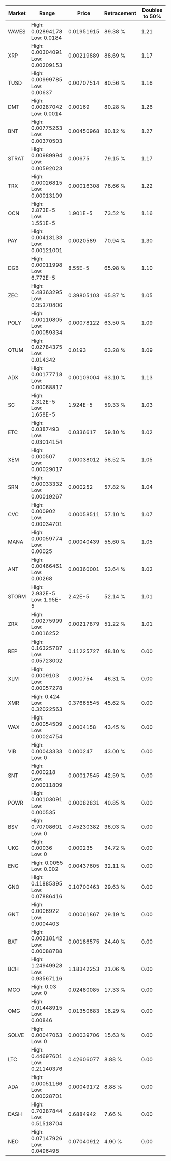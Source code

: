 | Market | Range | Price| Retracement | Doubles to 50% |
| --- | --- | --- | --- | --- |
| WAVES | High: 0.02894178<br />Low: 0.0184 | 0.01951915 | 89.38 % | 1.21 |
| XRP | High: 0.00304091<br />Low: 0.00209153 | 0.00219889 | 88.69 % | 1.17 |
| TUSD | High: 0.00999785<br />Low: 0.00637 | 0.00707514 | 80.56 % | 1.16 |
| DMT | High: 0.00287042<br />Low: 0.0014 | 0.00169 | 80.28 % | 1.26 |
| BNT | High: 0.00775263<br />Low: 0.00370503 | 0.00450968 | 80.12 % | 1.27 |
| STRAT | High: 0.00989994<br />Low: 0.00592023 | 0.00675 | 79.15 % | 1.17 |
| TRX | High: 0.00026815<br />Low: 0.00013109 | 0.00016308 | 76.66 % | 1.22 |
| OCN | High: 2.873E-5<br />Low: 1.551E-5 | 1.901E-5 | 73.52 % | 1.16 |
| PAY | High: 0.00413133<br />Low: 0.00121001 | 0.0020589 | 70.94 % | 1.30 |
| DGB | High: 0.00011998<br />Low: 6.772E-5 | 8.55E-5 | 65.98 % | 1.10 |
| ZEC | High: 0.48363295<br />Low: 0.35370406 | 0.39805103 | 65.87 % | 1.05 |
| POLY | High: 0.00110805<br />Low: 0.00059334 | 0.00078122 | 63.50 % | 1.09 |
| QTUM | High: 0.02784375<br />Low: 0.014342 | 0.0193 | 63.28 % | 1.09 |
| ADX | High: 0.00177718<br />Low: 0.00068817 | 0.00109004 | 63.10 % | 1.13 |
| SC | High: 2.312E-5<br />Low: 1.658E-5 | 1.924E-5 | 59.33 % | 1.03 |
| ETC | High: 0.0387493<br />Low: 0.03014154 | 0.0336617 | 59.10 % | 1.02 |
| XEM | High: 0.000507<br />Low: 0.00029017 | 0.00038012 | 58.52 % | 1.05 |
| SRN | High: 0.00033332<br />Low: 0.00019267 | 0.000252 | 57.82 % | 1.04 |
| CVC | High: 0.000902<br />Low: 0.00034701 | 0.00058511 | 57.10 % | 1.07 |
| MANA | High: 0.00059774<br />Low: 0.00025 | 0.00040439 | 55.60 % | 1.05 |
| ANT | High: 0.00466461<br />Low: 0.00268 | 0.00360001 | 53.64 % | 1.02 |
| STORM | High: 2.932E-5<br />Low: 1.95E-5 | 2.42E-5 | 52.14 % | 1.01 |
| ZRX | High: 0.00275999<br />Low: 0.0016252 | 0.00217879 | 51.22 % | 1.01 |
| REP | High: 0.16325787<br />Low: 0.05723002 | 0.11225727 | 48.10 % | 0.00 |
| XLM | High: 0.0009103<br />Low: 0.00057278 | 0.000754 | 46.31 % | 0.00 |
| XMR | High: 0.424<br />Low: 0.32022563 | 0.37665545 | 45.62 % | 0.00 |
| WAX | High: 0.00054509<br />Low: 0.00024754 | 0.0004158 | 43.45 % | 0.00 |
| VIB | High: 0.00043333<br />Low: 0 | 0.000247 | 43.00 % | 0.00 |
| SNT | High: 0.000218<br />Low: 0.00011809 | 0.00017545 | 42.59 % | 0.00 |
| POWR | High: 0.00103091<br />Low: 0.000535 | 0.00082831 | 40.85 % | 0.00 |
| BSV | High: 0.70708601<br />Low: 0 | 0.45230382 | 36.03 % | 0.00 |
| UKG | High: 0.00036<br />Low: 0 | 0.000235 | 34.72 % | 0.00 |
| ENG | High: 0.0055<br />Low: 0.002 | 0.00437605 | 32.11 % | 0.00 |
| GNO | High: 0.11885395<br />Low: 0.07886416 | 0.10700463 | 29.63 % | 0.00 |
| GNT | High: 0.0006922<br />Low: 0.0004403 | 0.00061867 | 29.19 % | 0.00 |
| BAT | High: 0.00218142<br />Low: 0.00088788 | 0.00186575 | 24.40 % | 0.00 |
| BCH | High: 1.24949928<br />Low: 0.93567116 | 1.18342253 | 21.06 % | 0.00 |
| MCO | High: 0.03<br />Low: 0 | 0.02480085 | 17.33 % | 0.00 |
| OMG | High: 0.01448915<br />Low: 0.00846 | 0.01350683 | 16.29 % | 0.00 |
| SOLVE | High: 0.00047063<br />Low: 0 | 0.00039706 | 15.63 % | 0.00 |
| LTC | High: 0.44697601<br />Low: 0.21140376 | 0.42606077 | 8.88 % | 0.00 |
| ADA | High: 0.00051166<br />Low: 0.00028701 | 0.00049172 | 8.88 % | 0.00 |
| DASH | High: 0.70287844<br />Low: 0.51518704 | 0.6884942 | 7.66 % | 0.00 |
| NEO | High: 0.07147926<br />Low: 0.0496498 | 0.07040912 | 4.90 % | 0.00 |
